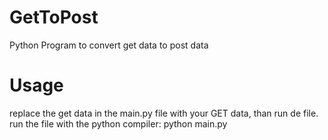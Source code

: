 # GetToPost
Python Program to convert get data to post data

# Usage
replace the get data in the main.py file with your GET data, than run de file.
run the file with the python compiler:
python main.py
